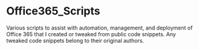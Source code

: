# Office365_Scripts
 Various scripts to assist with automation, management, and deployment of Office 365 that I created or tweaked from public code snippets. Any tweaked code snippets belong to their original authors.

